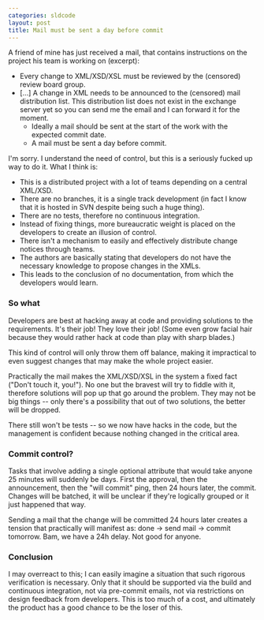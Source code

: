 ```yaml
---
categories: sldcode
layout: post
title: Mail must be sent a day before commit
---
```


A friend of mine has just received a mail, that contains instructions on the project his team is working on (excerpt):

- Every change to XML/XSD/XSL must be reviewed by the (censored) review board group.
- \[...\] A change in XML needs to be announced to the (censored) mail distribution list. This distribution list does not exist in the exchange server yet so you can send me the email and I can forward it for the moment.
  - Ideally a mail should be sent at the start of the work with the expected commit date.
  - A mail must be sent a day before commit.

I'm sorry. I understand the need of control, but this is a seriously fucked up way to do it. What I think is:

- This is a distributed project with a lot of teams depending on a central XML/XSD.
- There are no branches, it is a single track development (in fact I know that it is hosted in SVN despite being such a huge thing).
- There are no tests, therefore no continuous integration.
- Instead of fixing things, more bureaucratic weight is placed on the developers to create an illusion of control.
- There isn't a mechanism to easily and effectively distribute change notices through teams.
- The authors are basically stating that developers do not have the necessary knowledge to propose changes in the XMLs.
- This leads to the conclusion of no documentation, from which the developers would learn.

### So what

Developers are best at hacking away at code and providing solutions to the requirements. It's their job! They love their job! (Some even grow facial hair because they would rather hack at code than play with sharp blades.)

This kind of control will only throw them off balance, making it impractical to even suggest changes that may make the whole project easier.

Practically the mail makes the XML/XSD/XSL in the system a fixed fact ("Don't touch it, you!"). No one but the bravest will try to fiddle with it, therefore solutions will pop up that go around the problem. They may not be big things -- only there's a possibility that out of two solutions, the better will be dropped.

There still won't be tests -- so we now have hacks in the code, but the management is confident because nothing changed in the critical area.

### Commit control?

Tasks that involve adding a single optional attribute that would take anyone 25 minutes will suddenly be days. First the approval, then the announcement, then the "will commit" ping, then 24 hours later, the commit. Changes will be batched, it will be unclear if they're logically grouped or it just happened that way.

Sending a mail that the change will be committed 24 hours later creates a tension that practically will manifest as: done &rarr; send mail &rarr; commit tomorrow. Bam, we have a 24h delay. Not good for anyone.

### Conclusion

I may overreact to this; I can easily imagine a situation that such rigorous verification is necessary. Only that it should be supported via the build and continuous integration, not via pre-commit emails, not via restrictions on design feedback from developers. This is too much of a cost, and ultimately the product has a good chance to be the loser of this.
